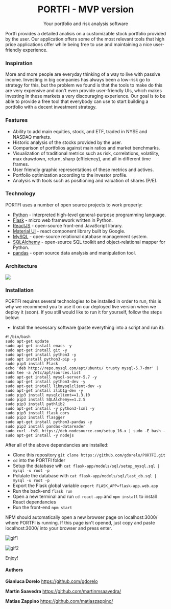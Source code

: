 <h1 align="center">
PORTFI - MVP version
</h1>

<p align="center">Your portfolio and risk analysis software</p>

  Portfi provides a detailed analisis on a customizable stock portfolio provided by the user. Our application offers some of the most relevant tools that high price applications offer while being free to use and maintaining a nice user-friendly experience.

<h3>Inspiration</h3>

More and more people are everyday thinking of a way to live with passive income. Investing in big companies has always been a low-risk go to strategy for this, but the problem we found is that the tools to make do this are very expensive and don't even provide user-friendly UIs, which makes investing in these markets a very discouraging experience. Our goal is to be able to provide a free tool that everybody can use to start building a portfolio with a decent investment strategy.

<h3>Features</h3>

- Ability to add main equities, stock, and ETF, traded in NYSE and NASDAQ markets.
- Historic analysis of the stocks provided by the user.
- Comparison of portfolios against main ratios and market benchmarks.
- Visualization of traditional metrics such as risk, correlations, volatility, max drawdown, return, sharp (efficiency), and all in different time frames.
- User friendly graphic representations of these metrics and actives.
- Portfolio optimization according to the investor profile.
- Analysis with tools such as positioning and valuation of shares (P/E).

<h3>Technology</h3>

PORTFI uses a number of open source projects to work properly:

- [Python](https://www.python.org/) - interpreted high-level general-purpose programming language.
- [Flask](https://flask.palletsprojects.com/en/2.0.x/) - micro web framework written in Python.
- [ReactJS](https://reactjs.org/) - open-source front-end JavaScript library.
- [Material UI](https://material-ui.com/) - react component library built by Google.
- [MySQL](https://www.mysql.com/) - open-source relational database management system.
- [SQLAlchemy](https://www.sqlalchemy.org/) - open-source SQL toolkit and object-relational mapper for Python.
- [pandas](https://pandas.pydata.org/) - open source data analysis and manipulation tool.

<h3>Architecture</h3>


<img src="https://i.imgur.com/s25672S.png">


<h3>Installation</h3>

PORTFI requires several technologies to be installed in order to run, this is why we recommend you to use it on our deployed live version when we deploy it (soon).
If you still would like to run it for yourself, follow the steps below:

- Install the necessary software (paste everything into a script and run it):

```
#!/bin/bash
sudo apt-get update
sudo apt-get install emacs -y
sudo apt-get install git -y
sudo apt-get install python3 -y
sudo apt install python3-pip -y
sudo pip3 install Flask
echo 'deb http://repo.mysql.com/apt/ubuntu/ trusty mysql-5.7-dmr' | sudo tee -a /etc/apt/sources.list
sudo apt-get install mysql-server-5.7 -y
sudo apt-get install python3-dev -y
sudo apt-get install libmysqlclient-dev -y
sudo apt-get install zlib1g-dev -y
sudo pip3 install mysqlclient==1.3.10
sudo pip3 install SQLAlchemy==1.2.5
sudo pip3 install pathlib2
sudo apt-get install -y python3-lxml -y
sudo pip3 install flask_cors
sudo pip3 install flasgger
sudo apt-get install python3-pandas -y
sudo pip3 install pandas-datareader
sudo curl -fsSL https://deb.nodesource.com/setup_16.x | sudo -E bash -
sudo apt-get install -y nodejs
```

After all of the above dependancies are installed:

- Clone this repository ```git clone https://github.com/gdorelo/PORTFI.git ```
- ```cd``` into the PORTFI folder
- Setup the database wih ```cat flask-app/models/sql/setup_mysql.sql | mysql -u root -p```
- Polulate the database with ```cat flask-app/models/sql/last_db.sql | mysql -u root -p```
- Export the Flask global variable ```export FLASK_APP=flask-app.web.app```
- Run the back-end ```flask run```
- Open a new terminal and run ```cd react-app``` and  ```npm install``` to install React dependancies
- Run the front-end ```npm start```

NPM should automatically open a new browser page on localhost:3000/ where PORTFI is running. If this page isn't opened, just copy and paste localhost:3000/ into your browser and press enter.

![gif1](https://i.imgur.com/c7U9Lp1.gif)

![gif2](https://i.imgur.com/D6yh5dc.gif)


Enjoy!

<h4>Authors</h4>

**Gianluca Dorelo** https://github.com/gdorelo

**Martin Saavedra** https://github.com/martinmsaavedra/

**Matias Zappino** https://github.com/matiaszappino/





